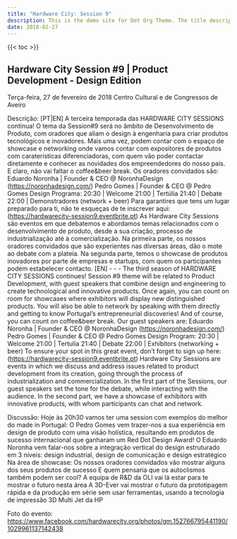 ```yaml
---
title: "Hardware City: Session 9"
description: This is the demo site for Dot Org Theme. The title description and images front matter is required for meta og content.
date: 2018-02-27
---
```


{{< toc >}}

## Hardware City Session #9 | Product Development - Design Edition
Terça-feira, 27 de fevereiro de 2018
Centro Cultural e de Congressos de Aveiro

Descrição: [PT|EN]
A terceira temporada das HARDWARE CITY SESSIONS continua! O tema da Session#9 será no âmbito de Desenvolvimento de Produto, com oradores que aliam o design à engenharia para criar produtos tecnológicos e inovadores.
Mais uma vez, podem contar com o espaço de showcase e networking onde vamos contar com expositores de produtos com caraterísticas diferenciadoras, com quem vão poder contactar diretamente e conhecer as novidades dos empreendedores do nosso país. E claro, não vai faltar o coffee&beer break.
Os oradores convidados são:
Eduardo Noronha | Founder & CEO @ NoronhaDesign (https://noronhadesign.com/)
Pedro Gomes | Founder & CEO @ Pedro Gomes Design
Programa:
20:30 | Welcome
21:00 | Tertúlia
21:40 | Debate
22:00 | Demonstradores (network + beer)
Para garantires que tens um lugar preparado para ti, não te esqueças de te inscrever aqui: (https://hardwarecity-session9.eventbrite.pt)
As Hardware City Sessions são eventos em que debatemos e abordamos temas relacionados com o desenvolvimento de produto, desde a sua criação, processo de industrialização até à comercialização.
Na primeira parte, os nossos oradores convidados que são experientes nas diversas áreas, dão o mote ao debate com a plateia. Na segunda parte, temos o showcase de produtos inovadores por parte de empresas e startups, com quem os participantes podem estabelecer contacto.
[EN] - - -
The third season of HARDWARE CITY SESSIONS continues! Session #9 theme will be related to Product Development, with guest speakers that combine design and engineering to create technological and innovative products.
Once again, you can count on room for showcases where exhibitors will display new distinguished products. You will also be able to network by speaking with them directly and getting to know Portugal’s entrepreneurial discoveries! And of course, you can count on coffee&beer break.
Our guest speakers are:
Eduardo Noronha | Founder & CEO @ NoronhaDesign (https://noronhadesign.com/)
Pedro Gomes | Founder & CEO @ Pedro Gomes Design
Program:
20:30 | Welcome
21:00 | Tertulia
21:40 | Debate
22:00 | Exhibitors (networking + beer)
To ensure your spot in this great event, don’t forget to sign up here: (https://hardwarecity-session9.eventbrite.pt)
Hardware City Sessions are events in which we discuss and address issues related to product development from its creation, going through the process of industrialization and commercialization.
In the first part of the Sessions, our guest speakers set the tone for the debate, while interacting with the audience. In the second part, we have a showcase of exhibitors with innovative products, with whom participants can chat and network.

Discussão: Hoje às 20h30 vamos ter uma session com exemplos do melhor do made in Portugal:
O Pedro Gomes vem trazer-nos a sua experiência em design de produto com uma visão holística, resultando em produtos de sucesso internacional que ganharam um Red Dot Design Award!
 O Eduardo Noronha vem falar-nos sobre a integração vertical do design estruturado em 3 níveis: design industrial, design de comunicação e design estratégico
Na área de showcase:
 Os nossos oradores convidados vão mostrar alguns dos seus produtos de sucesso
 E quem pensaria que os autoclismos também podem ser cool?  A equipa de R&D da OLI vai lá estar para te mostrar o futuro nesta área
 A 3D-Ever vai mostrar o futuro da prototipagem rápida e da produção em série sem usar ferramentas, usando a tecnologia de impressão 3D Multi Jet da HP

Foto do evento: https://www.facebook.com/hardwarecity.org/photos/gm.152766795441190/1029961137142438
